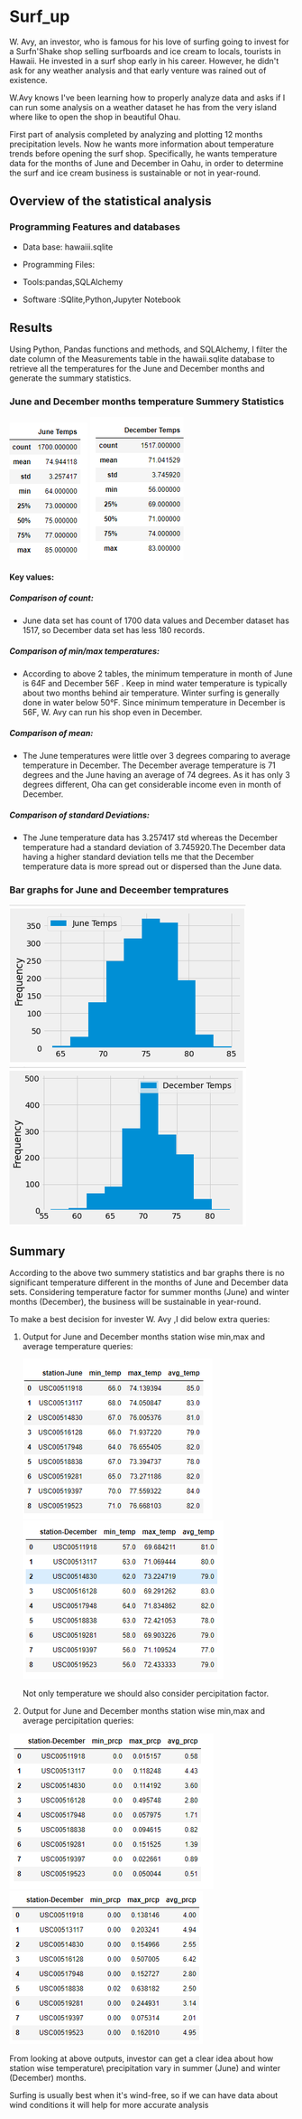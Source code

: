 # Surf_up
W. Avy, an investor, who is famous for his love of surfing going to invest for a Surfn'Shake shop selling surfboards and ice cream to locals, tourists in Hawaii. He invested in a surf shop early in his career. However, he didn't ask for any weather analysis and that early venture was rained out of existence.

W.Avy knows I've been learning how to properly analyze data and asks if I can run some analysis on a weather dataset he has from the very island where like to open the shop in beautiful Ohau.

First part of analysis completed by analyzing and plotting 12 months precipitation levels. Now he wants more information about temperature trends before opening the surf shop. Specifically, he wants temperature data for the months of June and December in Oahu, in order to determine the surf and ice cream business is sustainable or not in year-round.

## Overview of the statistical analysis

### Programming Features and databases

 - Data base: hawaiii.sqlite
 
 - Programming Files: 

 - Tools:pandas,SQLAlchemy

 - Software :SQlite,Python,Jupyter Notebook

## Results

Using Python, Pandas functions and methods, and SQLAlchemy, I filter the date column of the Measurements table in the hawaii.sqlite database to retrieve all the temperatures for the  June and December months and generate the summary statistics.

### June and December months temperature Summery Statistics

![](Resources/Junedsc.PNG)   ![](Resources/Decdsc.PNG)

#### Key values:

##### Comparison of count:

- June data set has count of 1700 data values and December dataset has 1517, so December data set has less 180 records.

##### Comparison of min/max temperatures:

- According to above 2 tables, the minimum temperature in month of June is 64F and December 56F .
Keep in mind water temperature is typically about two months behind air temperature. Winter surfing is generally done in water below 50°F.
Since minimum temperature in December is 56F, W. Avy  can run his shop even in December.

##### Comparison of mean:

- The June temperatures were little over 3 degrees comparing to average temperature in December.
The December average temperature is 71 degrees and the June having an average of 74 degrees.
As it has only 3 degrees different, Oha can get considerable income even in month of December.

##### Comparison of standard Deviations:

- The June temperature data has 3.257417 std whereas the December temperature had a standard deviation of 3.745920.The December data having a higher standard deviation tells me that the December temperature data is more spread out or dispersed than the June data.

### Bar graphs for June and Deceember tempratures

![](Resources/jenebar.PNG)  ![](Resources/decbar.PNG)

## Summary
According to the above two summery statistics and bar graphs there is no significant temperature different in the months of June and December data sets. Considering temperature factor for summer months (June) and winter months (December), the business will be sustainable in year-round.

To make a best decision for invester W. Avy ,I did below extra queries: 

1) Output for  June and December  months station wise min,max and average temperature queries:

   
   ![](Resources/minmaxjuneO.PNG)   ![](Resources/minmaxdecO.PNG)
   
   Not only temperature we should also consider percipitation factor.
   
 2) Output for  June and December  months station wise min,max and average percipitation queries:
 
   ![](Resources/avgpercjune.PNG)     ![](Resources/avgpercpdec.PNG)
   
   From looking at above outputs, investor can get a clear idea about how station wise temperature\ precipitation vary in summer (June) and winter (December) months.
   
Surfing is usually best when it's wind-free, so if we can have data about wind conditions it will help for more accurate analysis 
   
   
